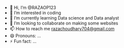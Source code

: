 - 👋 Hi, I’m @RAZAOP123
- 👀 I’m interested in coding 
- 🌱 I’m currently learning Data science and Data analyst 
- 💞️ I’m looking to collaborate on making some websites 
- 📫 How to reach me razachoudhary704@gmail.com
- 😄 Pronouns: ...
- ⚡ Fun fact: ...

<!---
RAZAOP123/RAZAOP123 is a ✨ special ✨ repository because its `README.md` (this file) appears on your GitHub profile.
You can click the Preview link to take a look at your changes.
--->

